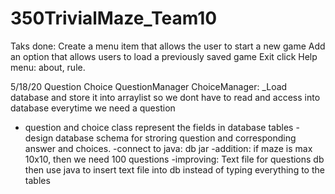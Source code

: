 # 350TrivialMaze_Team10

Taks done:
Create a menu item that allows the user to start a new game
Add an option that allows users to load a previously saved game
Exit click
Help menu: about, rule.

5/18/20
Question 
Choice
QuestionManager
ChoiceManager:
_Load database and store it into arraylist so we dont have to read and access into database everytime we need a question
- question and choice class represent the fields in database tables
-design database schema for stroring question and corresponding answer and choices.
-connect to java: db jar
-addition: if maze is max 10x10, then we need 100 questions
-improving: Text file for questions db then use java to insert text file into db instead of typing everything to the tables
